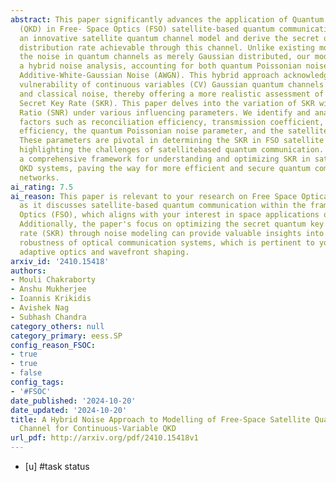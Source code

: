 ```yaml
---
abstract: This paper significantly advances the application of Quantum Key Distribution
  (QKD) in Free- Space Optics (FSO) satellite-based quantum communication. We propose
  an innovative satellite quantum channel model and derive the secret quantum key
  distribution rate achievable through this channel. Unlike existing models that approximate
  the noise in quantum channels as merely Gaussian distributed, our model incorporates
  a hybrid noise analysis, accounting for both quantum Poissonian noise and classical
  Additive-White-Gaussian Noise (AWGN). This hybrid approach acknowledges the dual
  vulnerability of continuous variables (CV) Gaussian quantum channels to both quantum
  and classical noise, thereby offering a more realistic assessment of the quantum
  Secret Key Rate (SKR). This paper delves into the variation of SKR with the Signal-to-Noise
  Ratio (SNR) under various influencing parameters. We identify and analyze critical
  factors such as reconciliation efficiency, transmission coefficient, transmission
  efficiency, the quantum Poissonian noise parameter, and the satellite altitude.
  These parameters are pivotal in determining the SKR in FSO satellite quantum channels,
  highlighting the challenges of satellitebased quantum communication. Our work provides
  a comprehensive framework for understanding and optimizing SKR in satellite-based
  QKD systems, paving the way for more efficient and secure quantum communication
  networks.
ai_rating: 7.5
ai_reason: This paper is relevant to your research on Free Space Optical Communication
  as it discusses satellite-based quantum communication within the framework of Free-Space
  Optics (FSO), which aligns with your interest in space applications of optical technologies.
  Additionally, the paper's focus on optimizing the secret quantum key distribution
  rate (SKR) through noise modeling can provide valuable insights into enhancing the
  robustness of optical communication systems, which is pertinent to your work on
  adaptive optics and wavefront shaping.
arxiv_id: '2410.15418'
authors:
- Mouli Chakraborty
- Anshu Mukherjee
- Ioannis Krikidis
- Avishek Nag
- Subhash Chandra
category_others: null
category_primary: eess.SP
config_reason_FSOC:
- true
- true
- false
config_tags:
- '#FSOC'
date_published: '2024-10-20'
date_updated: '2024-10-20'
title: A Hybrid Noise Approach to Modelling of Free-Space Satellite Quantum Communication
  Channel for Continuous-Variable QKD
url_pdf: http://arxiv.org/pdf/2410.15418v1
---
```

 - [u] #task status
